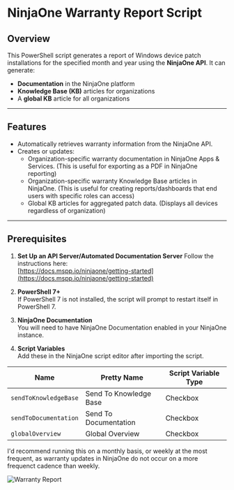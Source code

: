 # **NinjaOne Warranty Report Script**

## **Overview**
This PowerShell script generates a report of Windows device patch installations for the specified month and year using the **NinjaOne API**. It can generate:
- **Documentation** in the NinjaOne platform
- **Knowledge Base (KB)** articles for organizations
- A **global KB** article for all organizations

---

## **Features**
- Automatically retrieves warranty information from the NinjaOne API.
- Creates or updates:
  - Organization-specific warranty documentation in NinjaOne Apps & Services. (This is useful for exporting as a PDF in NinjaOne reporting)
  - Organization-specific warranty Knowledge Base articles in NinjaOne. (This is useful for creating reports/dashboards that end users with specific roles can access)
  - Global KB articles for aggregated patch data. (Displays all devices regardless of organization)

---

## Prerequisites

1. **Set Up an API Server/Automated Documentation Server**
   Follow the instructions here:  
   [https://docs.mspp.io/ninjaone/getting-started](https://docs.mspp.io/ninjaone/getting-started)

2. **PowerShell 7+**  
   If PowerShell 7 is not installed, the script will prompt to restart itself in PowerShell 7.

3. **NinjaOne Documentation**  
   You will need to have NinjaOne Documentation enabled in your NinjaOne instance.

4. **Script Variables**  
   Add these in the NinjaOne script editor after importing the script.


| Name  | Pretty Name            | Script Variable Type   |
|------------------------|------------------------|--------|
| `sendToKnowledgeBase`  | Send To Knowledge Base | Checkbox |
| `sendToDocumentation`  | Send To Documentation  | Checkbox |
| `globalOverview`       | Global Overview        | Checkbox |

I'd recommend running this on a monthly basis, or weekly at the most frequent, as warranty updates in NinjaOne do not occur on a more frequenct cadence than weekly.

![Warranty Report](https://github.com/jeffhunterninja/NinjaOne-Scripts/blob/main/Warranty%20Reporting/warrantyreport.png?raw=true)


